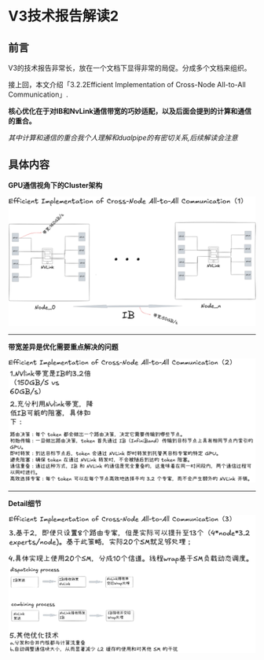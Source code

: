 # V3技术报告解读2

## 前言

V3的技术报告非常长，放在一个文档下显得非常的局促。分成多个文档来组织。



接上回，本文介绍「3.2.2Efficient Implementation of Cross-Node All-to-All Communication」.



**核心优化在于对IB和NvLink通信带宽的巧妙适配，以及后面会提到的计算和通信的重合。** 


*其中计算和通信的重合我个人理解和dualpipe的有密切关系,后续解读会注意*


## 具体内容

**GPU通信视角下的Cluster架构**




![Efficient Implementation of Cross-Node All-to-All Communication_1.png](https://github.com/xiangyuliu/material_arrangement/blob/main/sources/image/Efficient%20Implementation%20of%20Cross-Node%20All-to-All%20Communication_1.png)


---



**带宽差异是优化需要重点解决的问题**


![Efficient Implementation of Cross-Node All-to-All Communication_2.png](https://github.com/xiangyuliu/material_arrangement/blob/main/sources/image/Efficient%20Implementation%20of%20Cross-Node%20All-to-All%20Communication_2.png)


---


**Detail细节**



![Efficient Implementation of Cross-Node All-to-All Communication_3.png](https://github.com/xiangyuliu/material_arrangement/blob/main/sources/image/Efficient%20Implementation%20of%20Cross-Node%20All-to-All%20Communication_3.png)


